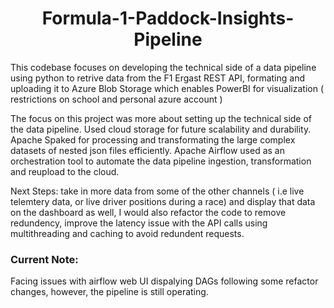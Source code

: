 <h1 align="center">Formula-1-Paddock-Insights-Pipeline </h1>

This codebase focuses on developing the technical side of a data pipeline using python to retrive data from the F1 Ergast REST API, formating and uploading it to Azure Blob Storage  which enables PowerBI for visualization ( restrictions on school and personal azure account ) 

The focus on this project was more about setting up the technical side of the data pipeline. Used cloud storage for future scalability and durability. 
Apache Spaked for processing and transformating the large complex datasets of nested json files efficiently. 
Apache Airflow used as an orchestration tool to automate the data pipeline ingestion, transformation and reupload to the cloud. 

Next Steps: take in more data from some of the other channels ( i.e live telemtery data, or live driver positions during a race) and display that data on the dashboard as well, I would also refactor the code to remove redundency, improve the latency issue with the API calls using multithreading and caching to avoid redundent requests. 

<h3> Current Note: </h3>
Facing issues with airflow web UI dispalying DAGs following some refactor changes, however, the pipeline is still operating. 
